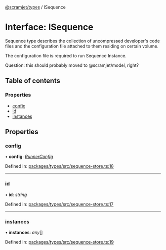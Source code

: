 [@scramjet/types](../README.md) / ISequence

# Interface: ISequence

Sequence type describes the collection
of uncompressed developer's code files
and the configuration file attached to them
residing on certain volume.

The configuration file is required to run
Sequence Instance.

Question: this should probably moved to @scramjet/model, right?

## Table of contents

### Properties

- [config](isequence.md#config)
- [id](isequence.md#id)
- [instances](isequence.md#instances)

## Properties

### config

• **config**: [*RunnerConfig*](../README.md#runnerconfig)

Defined in: [packages/types/src/sequence-store.ts:18](https://github.com/scramjet-cloud-platform/scramjet-csi-dev/blob/8f44413a/packages/types/src/sequence-store.ts#L18)

___

### id

• **id**: *string*

Defined in: [packages/types/src/sequence-store.ts:17](https://github.com/scramjet-cloud-platform/scramjet-csi-dev/blob/8f44413a/packages/types/src/sequence-store.ts#L17)

___

### instances

• **instances**: *any*[]

Defined in: [packages/types/src/sequence-store.ts:19](https://github.com/scramjet-cloud-platform/scramjet-csi-dev/blob/8f44413a/packages/types/src/sequence-store.ts#L19)
